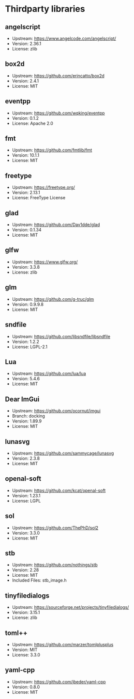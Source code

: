 # Thirdparty libraries

## angelscript
- Upstream: https://www.angelcode.com/angelscript/
- Version: 2.36.1
- License: zlib

## box2d
- Upstream: https://github.com/erincatto/box2d
- Version: 2.4.1
- License: MIT

## eventpp
- Upstream: https://github.com/wqking/eventpp
- Version: 0.1.2
- License: Apache 2.0

## fmt
- Upstream: https://github.com/fmtlib/fmt
- Version: 10.1.1
- License: MIT

## freetype
- Upstream: https://freetype.org/
- Version: 2.13.1
- License: FreeType License

## glad
- Upstream: https://github.com/Dav1dde/glad
- Version: 0.1.34
- License: MIT

## glfw
- Upstream: https://www.glfw.org/
- Version: 3.3.8
- License: zlib

## glm
- Upstream: https://github.com/g-truc/glm
- Version: 0.9.9.8
- License: MIT

## sndfile
- Upstream: https://github.com/libsndfile/libsndfile
- Version: 1.2.2
- License: LGPL-2.1

## Lua
- Upstream: https://github.com/lua/lua
- Version: 5.4.6
- License: MIT

## Dear ImGui
- Upstream: https://github.com/ocornut/imgui
- Branch: docking
- Version: 1.89.9
- License: MIT

## lunasvg
- Upstream: https://github.com/sammycage/lunasvg
- Version: 2.3.8
- License: MIT

## openal-soft
- Upstream: https://github.com/kcat/openal-soft
- Version: 1.23.1
- License: LGPL

## sol
- Upstream: https://github.com/ThePhD/sol2
- Version: 3.3.0
- License: MIT

## stb
- Upstream: https://github.com/nothings/stb
- Version: 2.28
- License: MIT
- Included Files: stb_image.h

## tinyfiledialogs
- Upstream: https://sourceforge.net/projects/tinyfiledialogs/
- Version: 3.15.1
- License: zlib

## toml++
- Upstream: https://github.com/marzer/tomlplusplus
- Version: MIT
- License: 3.3.0

## yaml-cpp
- Upstream: https://github.com/jbeder/yaml-cpp
- Version: 0.8.0
- License: MIT
